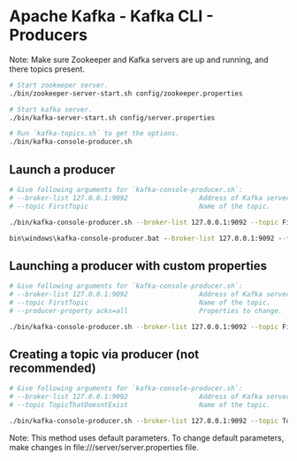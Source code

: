 # Apache Kafka - Kafka CLI - Producers

Note: Make sure Zookeeper and Kafka servers are up and running, and there topics present.

```sh
# Start zookeeper server.
./bin/zookeeper-server-start.sh config/zookeeper.properties

# Start kafka server.
./bin/kafka-server-start.sh config/server.properties

# Run `kafka-topics.sh` to get the options.
./bin/kafka-console-producer.sh
```

## Launch a producer

```sh
# Give following arguments for `kafka-console-producer.sh`:
# --broker-list 127.0.0.1:9092                  Address of Kafka server.
# --topic FirstTopic                            Name of the topic.

./bin/kafka-console-producer.sh --broker-list 127.0.0.1:9092 --topic FirstTopic
```

```bat
bin\windows\kafka-console-producer.bat --broker-list 127.0.0.1:9092 --topic FirstTopic
```

## Launching a producer with custom properties

```sh
# Give following arguments for `kafka-console-producer.sh`:
# --broker-list 127.0.0.1:9092                  Address of Kafka server.
# --topic FirstTopic                            Name of the topic.
# --producer-property acks=all                  Properties to change.

./bin/kafka-console-producer.sh --broker-list 127.0.0.1:9092 --topic FirstTopic --producer-property acks=all
```

## Creating a topic via producer (not recommended)

```sh
# Give following arguments for `kafka-console-producer.sh`:
# --broker-list 127.0.0.1:9092                  Address of Kafka server.
# --topic TopicThatDoesntExist                  Name of the topic.

./bin/kafka-console-producer.sh --broker-list 127.0.0.1:9092 --topic TopicThatDoesntExist
```

Note: This method uses default parameters. To change default parameters, make changes in file:///server/server.properties file.

